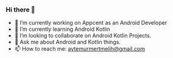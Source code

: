 ### Hi there 👋



- 🔭 I’m currently working on Appcent as an Android Developer
- 🌱 I’m currently learning Android Kotlin
- 👯 I’m looking to collaborate on Android Kotlin Projects.
- 💬 Ask me about Android and Kotlin things.
- 📫 How to reach me: aytemurmertmelih@gmail.com


